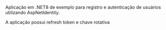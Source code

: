 Aplicação em .NET8  de exemplo para registro e autenticação de usuários utilizando AspNetIdentity.

A aplicação possui refresh token e chave rotativa 
